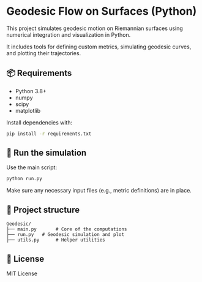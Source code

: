# Geodesic Flow on Surfaces (Python)

This project simulates geodesic motion on Riemannian surfaces using numerical integration and visualization in Python.

It includes tools for defining custom metrics, simulating geodesic curves, and plotting their trajectories.

## 📦 Requirements

- Python 3.8+
- numpy
- scipy
- matplotlib

Install dependencies with:

```bash
pip install -r requirements.txt
```

## 🚀 Run the simulation

Use the main script:

```bash
python run.py
```

Make sure any necessary input files (e.g., metric definitions) are in place.

## 📂 Project structure

```
Geodesic/
├── main.py       # Core of the computations
├── run.py   # Geodesic simulation and plot
├── utils.py      # Helper utilities
```

## 🔗 License

MIT License
